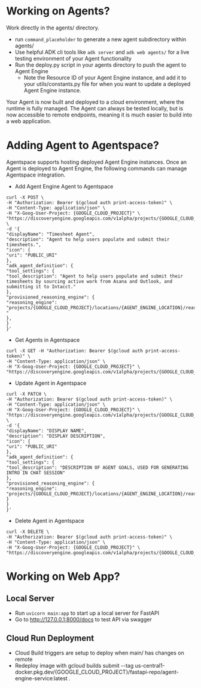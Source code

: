 # Working on Agents?

Work directly in the agents/ directory. 

- run `command_placeholder` to generate a new agent subdirectory within agents/
- Use helpful ADK cli tools like `adk server` and `adk web agents/` for a live testing environment of your Agent functionality
- Run the deploy.py script in your agents directory to push the agent to Agent Engine
    - Note the Resource ID of your Agent Engine instance, and add it to your utils/constants.py file for when you want to update a deployed Agent Engine instance. 

Your Agent is now built and deployed to a cloud environment, where the runtime is fully managed. The Agent can always be tested locally, but is now accessible to remote endpoints, meaning it is much easier to build into a web application. 


# Adding Agent to Agentspace?

Agentspace supports hosting deployed Agent Engine instances. Once an Agent is deployed to Agent Engine, the following commands can manage Agentspace integration.


- Add Agent Engine Agent to Agentspace
```curl
curl -X POST \
-H "Authorization: Bearer $(gcloud auth print-access-token)" \
-H "Content-Type: application/json" \
-H "X-Goog-User-Project: {GOOGLE_CLOUD_PROJECT}" \
"https://discoveryengine.googleapis.com/v1alpha/projects/{GOOGLE_CLOUD_PROJECT}/locations/{AGENTSPACE_APP_LOCATION}/collections/default_collection/engines/{AGENTSPACE_APP_ID}/assistants/default_assistant/agents" \
-d '{
"displayName": "Timesheet Agent",
"description": "Agent to help users populate and submit their timesheets.",
"icon": {
"uri": "PUBLIC_URI"
},
"adk_agent_definition": {
"tool_settings": {
"tool_description": "Agent to help users populate and submit their timesheets by sourcing active work from Asana and Outlook, and submitting it to Intacct."
},
"provisioned_reasoning_engine": {
"reasoning_engine":
"projects/{GOOGLE_CLOUD_PROJECT}/locations/{AGENT_ENGINE_LOCATION}/reasoningEngines/{AGENT_ENGINE_ID}
"
},
}
}'
```

- Get Agents in Agentspace
```curl
curl -X GET -H "Authorization: Bearer $(gcloud auth print-access-token)" \
-H "Content-Type: application/json" \
-H "X-Goog-User-Project: {GOOGLE_CLOUD_PROJECT}" \
"https://discoveryengine.googleapis.com/v1alpha/projects/{GOOGLE_CLOUD_PROJECT}/locations/{AGENTSPACE_APP_LOCATION}/collections/default_collection/engines/{AGENTSPACE_APP_ID}/assistants/default_assistant/agents"
```

- Update Agent in Agentspace
```curl
curl -X PATCH \
-H "Authorization: Bearer $(gcloud auth print-access-token)" \
-H "Content-Type: application/json" \
-H "X-Goog-User-Project: {GOOGLE_CLOUD_PROJECT}" \
"https://discoveryengine.googleapis.com/v1alpha/projects/{GOOGLE_CLOUD_PROJECT}/locations/{AGENTSPACE_APP_LOCATION}/collections/default_collection/engines/{AGENTSPACE_APP_ID}/assistants/default_assistant/agents/{AGENTSPACE_AGENT_ID}" \
-d '{
"displayName": "DISPLAY NAME",
"description": "DISPLAY DESCRIPTION",
"icon": {
"uri": "PUBLIC_URI"
},
"adk_agent_definition": {
"tool_settings": {
"tool_description": "DESCRIPTION OF AGENT GOALS, USED FOR GENERATING INTRO IN CHAT SESSION"
},
"provisioned_reasoning_engine": {
"reasoning_engine":
"projects/{GOOGLE_CLOUD_PROJECT}/locations/{AGENT_ENGINE_LOCATION}/reasoningEngines/{AGENT_ENGINE_ID}"
}
}
}'
```

- Delete Agent in Agentspace
```curl
curl -X DELETE \
-H "Authorization: Bearer $(gcloud auth print-access-token)" \
-H "Content-Type: application/json" \
-H "X-Goog-User-Project: {GOOGLE_CLOUD_PROJECT}" \
"https://discoveryengine.googleapis.com/v1alpha/projects/{GOOGLE_CLOUD_PROJECT}/locations/{AGENTSPACE_APP_LOCATION}/collections/default_collection/engines/{AGENTSPACE_APP_ID}/assistants/default_assistant/agents/{AGENTSPACE_AGENT_ID}"
```

# Working on Web App? 

## Local Server

- Run `uvicorn main:app` to start up a local server for FastAPI
- Go to http://127.0.0.1:8000/docs to test API via swagger

## Cloud Run Deployment

- Cloud Build triggers are setup to deploy when main/ has changes on remote
- Redeploy image with gcloud builds submit --tag us-central1-docker.pkg.dev/{GOOGLE_CLOUD_PROJECT}/fastapi-repo/agent-engine-service:latest .
